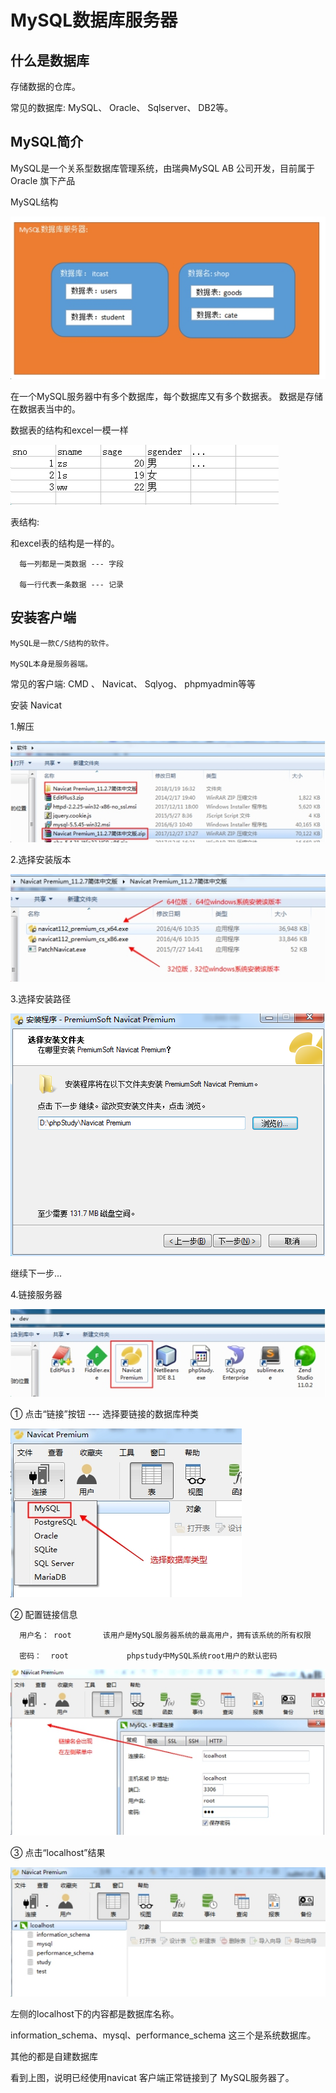 # MySQL数据库服务器

## 什么是数据库

存储数据的仓库。

常见的数据库: MySQL、 Oracle、 Sqlserver、 DB2等。

## MySQL简介


MySQL是一个关系型数据库管理系统，由瑞典MySQL AB 公司开发，目前属于 Oracle 旗下产品 

MySQL结构

![img](../media/wps459D.tmp.jpg)

在一个MySQL服务器中有多个数据库，每个数据库又有多个数据表。 数据是存储在数据表当中的。

数据表的结构和excel一模一样

![img](../media/wps459E.tmp.jpg)

表结构:  

   和excel表的结构是一样的。

      每一列都是一类数据 --- 字段

      每一行代表一条数据 --- 记录

## 安装客户端

    MySQL是一款C/S结构的软件。

    MySQL本身是服务器端。

常见的客户端: CMD 、 Navicat、 Sqlyog、 phpmyadmin等等



安装 Navicat

1.解压

![img](../media/wps45C1.tmp.jpg)


2.选择安装版本

![img](../media/wps45C2.tmp.jpg)


3.选择安装路径

![](../media/1528170859377.png)

继续下一步...

4.链接服务器

![img](../media/wps45C4.tmp.jpg)

 ① 点击“链接”按钮 ---  选择要链接的数据库种类

![img](../media/wps45C5.tmp.jpg)

  ② 配置链接信息

      用户名： root       该用户是MySQL服务器系统的最高用户，拥有该系统的所有权限

      密码：  root             phpstudy中MySQL系统root用户的默认密码


![img](../media/wps45C6.tmp.jpg)

  ③ 点击“localhost”结果

![img](../media/wps45C7.tmp.jpg)

  左侧的localhost下的内容都是数据库名称。

  information_schema、mysql、performance_schema 这三个是系统数据库。

  其他的都是自建数据库

看到上图，说明已经使用navicat 客户端正常链接到了 MySQL服务器了。
